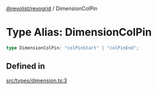 [@revolist/revogrid](README.md) / DimensionColPin

# Type Alias: DimensionColPin

```ts
type DimensionColPin: "colPinStart" | "colPinEnd";
```

## Defined in

[src/types/dimension.ts:3](https://github.com/revolist/revogrid/blob/1d0ce44a71b6b80efaa7b83dae9a188a9f2de653/src/types/dimension.ts#L3)
